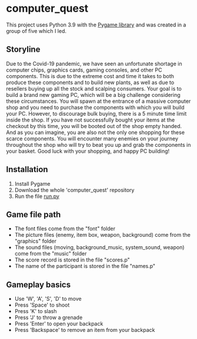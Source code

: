 # computer_quest

This project uses Python 3.9 with the [Pygame library](https://www.pygame.org) and was created in a group of five which I led.

## Storyline

Due to the Covid-19 pandemic, we have seen an unfortunate shortage in computer chips, graphics cards, gaming consoles, and other PC components.
This is due to the extreme cost and time it takes to both produce these components and to build new plants, as well as due to resellers buying up all the stock and scalping consumers.
Your goal is to build a brand new gaming PC, which will be a big challenge considering these circumstances.
You will spawn at the entrance of a massive computer shop and you need to purchase the components with which you will build your PC.
However, to discourage bulk buying, there is a 5 minute time limit inside the shop.
If you have not successfully bought your items at the checkout by this time, you will be booted out of the shop empty handed.
And as you can imagine, you are also not the only one shopping for these scarce components.
You will encounter many enemies on your journey throughout the shop who will try to beat you up and grab the components in your basket.
Good luck with your shopping, and happy PC building!

## Installation
1. Install Pygame
2. Download the whole 'computer_quest' repository
3. Run the file [run.py](https://github.com/jacobghdean/computer_quest/blob/main/run.py)

## Game file path
- The font files come from the "font" folder
- The picture files (enemy, item box, weapon, background) come from the "graphics" folder
- The sound files (moving, background_music, system_sound, weapon) come from the "music" folder
- The score record is stored in the file "scores.p"
- The name of the participant is stored in the file "names.p"

## Gameplay basics
- Use 'W', 'A', 'S', 'D' to move
- Press 'Space' to shoot
- Press 'K' to slash
- Press 'J' to throw a grenade
- Press 'Enter' to open your backpack
- Press 'Backspace' to remove an item from your backpack


